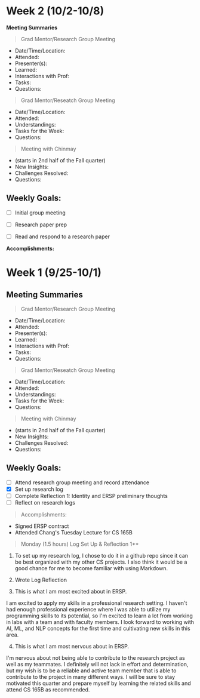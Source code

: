 # Week 2 (10/2-10/8)
**Meeting Summaries**
> Grad Mentor/Research Group Meeting
- Date/Time/Location: 
- Attended: 
- Presenter(s): 
- Learned: 
- Interactions with Prof: 
- Tasks: 
- Questions: 

> Grad Mentor/Reseatch Group Meeting
- Date/Time/Location: 
- Attended: 
- Understandings: 
- Tasks for the Week: 
- Questions: 


> Meeting with Chinmay
- (starts in 2nd half of the Fall quarter)
- New Insights: 
- Challenges Resolved: 
- Questions:  

## Weekly Goals:
- [ ] Initial group meeting
- [ ] Research paper prep
- [ ] Read and respond to a research paper


**Accomplishments:**

# Week 1 (9/25-10/1)
## Meeting Summaries
> Grad Mentor/Research Group Meeting
- Date/Time/Location: 
- Attended: 
- Presenter(s): 
- Learned: 
- Interactions with Prof: 
- Tasks: 
- Questions: 

> Grad Mentor/Reseatch Group Meeting
- Date/Time/Location: 
- Attended: 
- Understandings: 
- Tasks for the Week: 
- Questions: 


> Meeting with Chinmay
- (starts in 2nd half of the Fall quarter)
- New Insights: 
- Challenges Resolved: 
- Questions:  

## Weekly Goals:
- [ ] Attend research group meeting and record attendance
- [X] Set up research log
- [ ] Complete Reflection 1: Identity and ERSP preliminary thoughts
- [ ] Reflect on research logs

> Accomplishments:
* Signed ERSP contract
* Attended Chang's Tuesday Lecture for CS 165B

> Monday (1.5 hours) Log Set Up & Reflection 1**
1. To set up my research log, I chose to do it in a github repo since it can be best organized with my other CS projects.  I also think it would be a good chance for me to become familiar with using Markdown.  

2. Wrote Log Reflection 

3. This is what I am most excited about in ERSP. 


I am excited to apply my skills in a professional research setting.  I haven't had enough professional experience where I was able to utilize my programming skills to its potential, so I'm excited to learn a lot from working in labs with a team and with faculty members.  I look forward to working with AI, ML, and NLP concepts for the first time and cultivating new skills in this area.  

4. This is what I am most nervous about in ERSP. 

I'm nervous about not being able to contribute to the research project as well as my teammates.  I definitely will not lack in effort and determination, but my wish is to be a reliable and active team member that is able to contribute to the project in many different ways.  I will be sure to stay motivated this quarter and prepare myself by learning the related skills and attend CS 165B as recommended.
